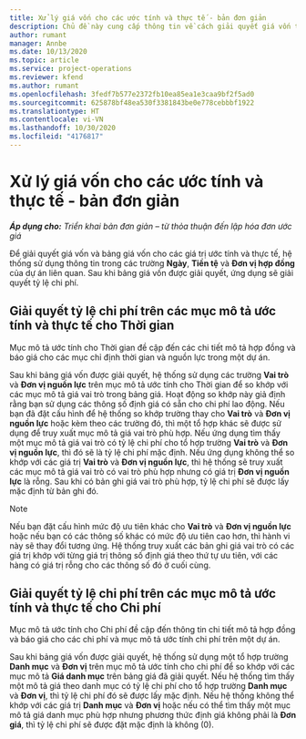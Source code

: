 ```yaml
---
title: Xử lý giá vốn cho các ước tính và thực tế - bản đơn giản
description: Chủ đề này cung cấp thông tin về cách giải quyết giá vốn trên các giá trị ước tính và thực tế.
author: rumant
manager: Annbe
ms.date: 10/13/2020
ms.topic: article
ms.service: project-operations
ms.reviewer: kfend
ms.author: rumant
ms.openlocfilehash: 3fedf7b577e2372fb10ea85ea1e3caa9bf2f5ad0
ms.sourcegitcommit: 625878bf48ea530f3381843be0e778cebbbf1922
ms.translationtype: HT
ms.contentlocale: vi-VN
ms.lasthandoff: 10/30/2020
ms.locfileid: "4176817"
---
```

# <a name="resolve-cost-prices-on-estimates-and-actuals---lite"></a>Xử lý giá vốn cho các ước tính và thực tế - bản đơn giản

_**Áp dụng cho:** Triển khai bản đơn giản – từ thỏa thuận đến lập hóa đơn ước giá_

Để giải quyết giá vốn và bảng giá vốn cho các giá trị ước tính và thực tế, hệ thống sử dụng thông tin trong các trường **Ngày**, **Tiền tệ** và **Đơn vị hợp đồng** của dự án liên quan. Sau khi bảng giá vốn được giải quyết, ứng dụng sẽ giải quyết tỷ lệ chi phí.

## <a name="resolving-cost-rates-on-actual-and-estimate-lines-for-time"></a>Giải quyết tỷ lệ chi phí trên các mục mô tả ước tính và thực tế cho Thời gian

Mục mô tả ước tính cho Thời gian đề cập đến các chi tiết mô tả hợp đồng và báo giá cho các mục chỉ định thời gian và nguồn lực trong một dự án.

Sau khi bảng giá vốn được giải quyết, hệ thống sử dụng các trường **Vai trò** và **Đơn vị nguồn lực** trên mục mô tả ước tính cho Thời gian để so khớp với các mục mô tả giá vai trò trong bảng giá. Hoạt động so khớp này giả định rằng bạn sử dụng các thông số định giá có sẵn cho chi phí lao động. Nếu bạn đã đặt cấu hình để hệ thống so khớp trường thay cho **Vai trò** và **Đơn vị nguồn lực** hoặc kèm theo các trường đó, thì một tổ hợp khác sẽ được sử dụng để truy xuất mục mô tả giá vai trò phù hợp. Nếu ứng dụng tìm thấy một mục mô tả giá vai trò có tỷ lệ chi phí cho tổ hợp trường **Vai trò** và **Đơn vị nguồn lực**, thì đó sẽ là tỷ lệ chi phí mặc định. Nếu ứng dụng không thể so khớp với các giá trị **Vai trò** và **Đơn vị nguồn lực**, thì hệ thống sẽ truy xuất các mục mô tả giá vai trò có vai trò phù hợp nhưng có giá trị **Đơn vị nguồn lực** là rỗng. Sau khi có bản ghi giá vai trò phù hợp, tỷ lệ chi phí sẽ được lấy mặc định từ bản ghi đó. 

> [!NOTE]
> Nếu bạn đặt cấu hình mức độ ưu tiên khác cho **Vai trò** và **Đơn vị nguồn lực** hoặc nếu bạn có các thông số khác có mức độ ưu tiên cao hơn, thì hành vi này sẽ thay đổi tương ứng. Hệ thống truy xuất các bản ghi giá vai trò có các giá trị khớp với từng giá trị thông số định giá theo thứ tự ưu tiên, với các hàng có giá trị rỗng cho các thông số đó ở cuối cùng.

## <a name="resolving-cost-rates-on-actual-and-estimate-lines-for-expense"></a>Giải quyết tỷ lệ chi phí trên các mục mô tả ước tính và thực tế cho Chi phí

Mục mô tả ước tính cho Chi phí đề cập đến thông tin chi tiết mô tả hợp đồng và báo giá cho các chi phí và mục mô tả ước tính chi phí trên một dự án.

Sau khi bảng giá vốn được giải quyết, hệ thống sử dụng một tổ hợp trường **Danh mục** và **Đơn vị** trên mục mô tả ước tính cho chi phí để so khớp với các mục mô tả **Giá danh mục** trên bảng giá đã giải quyết. Nếu hệ thống tìm thấy một mô tả giá theo danh mục có tỷ lệ chi phí cho tổ hợp trường **Danh mục** và **Đơn vị**, thì tỷ lệ chi phí đó sẽ được lấy mặc định. Nếu hệ thống không thể khớp với các giá trị **Danh mục** và **Đơn vị** hoặc nếu có thể tìm thấy một mục mô tả giá danh mục phù hợp nhưng phương thức định giá không phải là **Đơn giá**, thì tỷ lệ chi phí sẽ được đặt mặc định là không (0).
